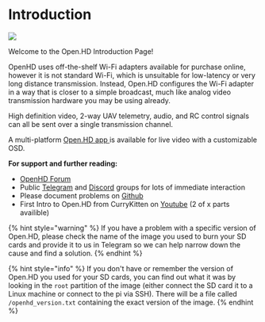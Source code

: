 # Introduction

![](.gitbook/assets/plain\_openhd\_logo.jpg)

Welcome to the Open.HD Introduction Page!

OpenHD uses off-the-shelf Wi-Fi adapters available for purchase online, however it is not standard Wi-Fi, which is unsuitable for low-latency or very long distance transmission. Instead, Open.HD configures the Wi-Fi adapter in a way that is closer to a simple broadcast, much like analog video transmission hardware you may be using already.

High definition video, 2-way UAV telemetry, audio, and RC control signals can all be sent over a single transmission channel.

A multi-platform [Open.HD app ](https://github.com/OpenHD/QOpenHD/releases)is available for live video with a customizable OSD.

**For support and further reading:**

* [OpenHD Forum](https://discuss.openhdfpv.com)
* Public [Telegram](https://t.me/OpenHD\_User) and [Discord](https://discord.com/channels/913528547023396894/933085907379171418/937448198568562718) groups for lots of immediate interaction
* Please document problems on [Github](https://github.com/OpenHD/Open.HD/issues)
* First Intro to Open.HD from CurryKitten on [Youtube](https://www.youtube.com/playlist?list=PL7WaECFssECJWfTc0vKYTfUdH5y8UgdI9) (2 of x parts availible)

{% hint style="warning" %}
If you have a problem with a specific version of Open.HD, please check the name of the image you used to burn your SD cards and provide it to us in Telegram so we can help narrow down the cause and find a solution.
{% endhint %}

{% hint style="info" %}
&#x20;If you don't have or remember the version of Open.HD you used for your SD cards, you can find out what it was by looking in the `root` partition of the image (either connect the SD card it to a Linux machine or connect to the pi via SSH). There will be a file called `/openhd_version.txt` containing the exact version of the image.
{% endhint %}

